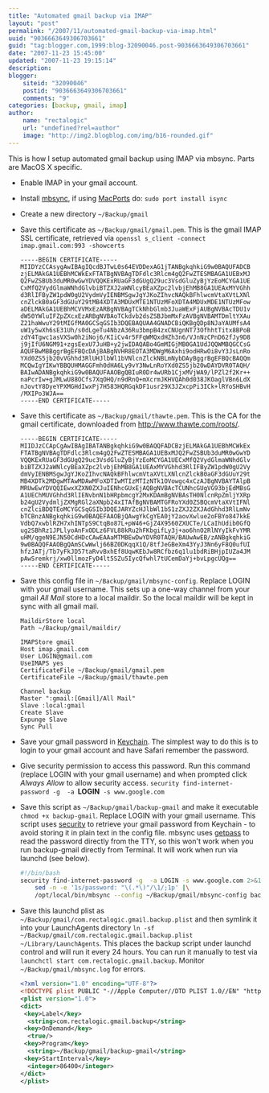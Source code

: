 ```yaml
---
title: "Automated gmail backup via IMAP"
layout: "post"
permalink: "/2007/11/automated-gmail-backup-via-imap.html"
uuid: "9036663649306703661"
guid: "tag:blogger.com,1999:blog-32090046.post-9036663649306703661"
date: "2007-11-23 15:45:00"
updated: "2007-11-23 19:15:14"
description: 
blogger:
    siteid: "32090046"
    postid: "9036663649306703661"
    comments: "9"
categories: [backup, gmail, imap]
author: 
    name: "rectalogic"
    url: "undefined?rel=author"
    image: "http://img2.blogblog.com/img/b16-rounded.gif"
---
```


This is how I setup automated gmail backup using IMAP via mbsync. Parts are MacOS X specific.

* Enable IMAP in your gmail account.
* Install [mbsync](http://isync.sourceforge.net/), if using [MacPorts](http://www.macports.org/) do: `sudo port install isync`
* Create a new directory `~/Backup/gmail`
* Save this certificate as `~/Backup/gmail/gmail.pem`. This is the gmail IMAP SSL certificate, retrieved via `openssl s_client -connect imap.gmail.com:993 -showcerts`

    ```
    -----BEGIN CERTIFICATE-----
    MIIDYzCCAsygAwIBAgIQcdBJTwL0s64EVDDexAG1jTANBgkqhkiG9w0BAQUFADCB
    zjELMAkGA1UEBhMCWkExFTATBgNVBAgTDFdlc3Rlcm4gQ2FwZTESMBAGA1UEBxMJ
    Q2FwZSBUb3duMR0wGwYDVQQKExRUaGF3dGUgQ29uc3VsdGluZyBjYzEoMCYGA1UE
    CxMfQ2VydGlmaWNhdGlvbiBTZXJ2aWNlcyBEaXZpc2lvbjEhMB8GA1UEAxMYVGhh
    d3RlIFByZW1pdW0gU2VydmVyIENBMSgwJgYJKoZIhvcNAQkBFhlwcmVtaXVtLXNl
    cnZlckB0aGF3dGUuY29tMB4XDTA3MDUxMTE1NTUzMFoXDTA4MDUxMDE1NTUzMFow
    aDELMAkGA1UEBhMCVVMxEzARBgNVBAgTCkNhbGlmb3JuaWExFjAUBgNVBAcTDU1v
    dW50YWluIFZpZXcxEzARBgNVBAoTCkdvb2dsZSBJbmMxFzAVBgNVBAMTDmltYXAu
    Z21haWwuY29tMIGfMA0GCSqGSIb3DQEBAQUAA4GNADCBiQKBgQDp8NJaYAUMfsA4
    uW1y5wXh6sE31Uh/s0dLgeTu4NbzA36Ru3bmpB4zxCNUgnNT73OfhhtTitx8BPoB
    zdY4Tgwc1asVXSw0h2iNoj6/KIiCv4r5FFqWMQxdHZh3n6/VJnNzCPnD62fJy9D8
    j9jIfU6NGM91+zgsEexU7JuHB+y2jwIDAQABo4GmMIGjMB0GA1UdJQQWMBQGCCsG
    AQUFBwMBBggrBgEFBQcDAjBABgNVHR8EOTA3MDWgM6Axhi9odHRwOi8vY3JsLnRo
    YXd0ZS5jb20vVGhhd3RlUHJlbWl1bVNlcnZlckNBLmNybDAyBggrBgEFBQcBAQQm
    MCQwIgYIKwYBBQUHMAGGFmh0dHA6Ly9vY3NwLnRoYXd0ZS5jb20wDAYDVR0TAQH/
    BAIwADANBgkqhkiG9w0BAQUFAAOBgQBIuR0Dr4wURb1CjxMVjWA9/lPZl2f2Kr++
    naPcrIw+gJMLwU88OCfs7XqOHQ/n9dRnQ+mXcrmJKHVQAh0d038JKOaglVBn6LdX
    nJovtY8DyeYPXMGHdIwxPj7H583HQRGqkDF1usr29X3JZxcpPi3ICk+lRYoSHBvH
    /MXIPo3WJA==
    -----END CERTIFICATE-----
    ```

* Save this certificate as `~/Backup/gmail/thawte.pem`. This is the CA for the gmail certificate, downloaded from http://www.thawte.com/roots/.

    ```
    -----BEGIN CERTIFICATE-----
    MIIDJzCCApCgAwIBAgIBATANBgkqhkiG9w0BAQQFADCBzjELMAkGA1UEBhMCWkEx
    FTATBgNVBAgTDFdlc3Rlcm4gQ2FwZTESMBAGA1UEBxMJQ2FwZSBUb3duMR0wGwYD
    VQQKExRUaGF3dGUgQ29uc3VsdGluZyBjYzEoMCYGA1UECxMfQ2VydGlmaWNhdGlv
    biBTZXJ2aWNlcyBEaXZpc2lvbjEhMB8GA1UEAxMYVGhhd3RlIFByZW1pdW0gU2Vy
    dmVyIENBMSgwJgYJKoZIhvcNAQkBFhlwcmVtaXVtLXNlcnZlckB0aGF3dGUuY29t
    MB4XDTk2MDgwMTAwMDAwMFoXDTIwMTIzMTIzNTk1OVowgc4xCzAJBgNVBAYTAlpB
    MRUwEwYDVQQIEwxXZXN0ZXJuIENhcGUxEjAQBgNVBAcTCUNhcGUgVG93bjEdMBsG
    A1UEChMUVGhhd3RlIENvbnN1bHRpbmcgY2MxKDAmBgNVBAsTH0NlcnRpZmljYXRp
    b24gU2VydmljZXMgRGl2aXNpb24xITAfBgNVBAMTGFRoYXd0ZSBQcmVtaXVtIFNl
    cnZlciBDQTEoMCYGCSqGSIb3DQEJARYZcHJlbWl1bS1zZXJ2ZXJAdGhhd3RlLmNv
    bTCBnzANBgkqhkiG9w0BAQEFAAOBjQAwgYkCgYEA0jY2aovXwlue2oFBYo847kkE
    VdbQ7xwblRZH7xhINTpS9CtqBo87L+pW46+GjZ4X9560ZXUCTe/LCaIhUdib0GfQ
    ug2SBhRz1JPLlyoAnFxODLz6FVL88kRu2hFKbgifLy3j+ao6hnO2RlNYyIkFvYMR
    uHM/qgeN9EJN50CdHDcCAwEAAaMTMBEwDwYDVR0TAQH/BAUwAwEB/zANBgkqhkiG
    9w0BAQQFAAOBgQAmSCwWwlj66BZ0DKqqX1Q/8tfJeGBeXm43YyJ3Nn6yF8Q0ufUI
    hfzJATj/Tb7yFkJD57taRvvBxhEf8UqwKEbJw8RCfbz6q1lu1bdRiBHjpIUZa4JM
    pAwSremkrj/xw0llmozFyD4lt5SZu5IycQfwhl7tUCemDaYj+bvLpgcUQg==
    -----END CERTIFICATE-----
    ```

* Save this config file in `~/Backup/gmail/mbsync-config`. Replace LOGIN with your gmail username. This sets up a one-way channel from your gmail *All Mail* store to a local maildir. So the local maildir will be kept in sync with all gmail mail.

    ```
    MaildirStore local
    Path ~/Backup/gmail/maildir/

    IMAPStore gmail
    Host imap.gmail.com
    User LOGIN@gmail.com
    UseIMAPS yes
    CertificateFile ~/Backup/gmail/gmail.pem
    CertificateFile ~/Backup/gmail/thawte.pem

    Channel backup
    Master ":gmail:[Gmail]/All Mail"
    Slave :local:gmail
    Create Slave
    Expunge Slave
    Sync Pull
    ```

* Save your gmail password in [Keychain](http://en.wikipedia.org/wiki/Apple_Keychain). The simplest way to do this is to login to your gmail account and have Safari remember the password.
* Give security permission to access this password. Run this command (replace LOGIN with your gmail username) and when prompted click *Always Allow* to allow security access. `security find-internet-password -g  -a `**LOGIN**` -s www.google.com`
* Save this script as `~/Backup/gmail/backup-gmail` and make it executable `chmod +x backup-gmail`. Replace LOGIN with your gmail username. This script uses [security](http://developer.apple.com/documentation/Darwin/Reference/ManPages/man1/security.1.html) to retrieve your gmail password from Keychain - to avoid storing it in plain text in the config file. mbsync uses [getpass](http://www.gnu.org/software/libc/manual/html_node/getpass.html) to read the password directly from the TTY, so this won't work when you run backup-gmail directly from Terminal. It will work when run via launchd (see below).

    ```bash
    #!/bin/bash
    security find-internet-password -g  -a LOGIN -s www.google.com 2>&1 |\
        sed -n -e '1s/password: "\(.*\)"/\1/;1p' |\
        /opt/local/bin/mbsync --config ~/Backup/gmail/mbsync-config backup 2>&1 > ~/Backup/gmail/mbsync.log
    ```

* Save this launchd plist as `~/Backup/gmail/com.rectalogic.gmail.backup.plist` and then symlink it into your LaunchAgents directory `ln -sf ~/Backup/gmail/com.rectalogic.gmail.backup.plist ~/Library/LaunchAgents`. This places the backup script under launchd control and will run it every 24 hours. You can run it manually to test via `launchctl start com.rectalogic.gmail.backup`. Monitor `~/Backup/gmail/mbsync.log` for errors.

    ```XML
    <?xml version="1.0" encoding="UTF-8"?>
    <!DOCTYPE plist PUBLIC "-//Apple Computer//DTD PLIST 1.0//EN" "http://www.apple.com/DTDs/PropertyList-1.0.dtd">
    <plist version="1.0">
    <dict>
     <key>Label</key>
      <string>com.rectalogic.gmail.backup</string>
     <key>OnDemand</key>
      <true/>
     <key>Program</key>
      <string>~/Backup/gmail/backup-gmail</string>
     <key>StartInterval</key>
      <integer>86400</integer>
    </dict>
    </plist>
    ```
